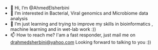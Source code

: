 - 👋 Hi, I’m @AhmedElsherbini
- 👀 I’m interested in Bacterial, Viral genomics and Microbiome data analysis
- 🌱 I’m just learning and trying to improve my skills in bioinformatics , machine learning and in wet-lab work :))
- 📫 How to reach me? I'am a fast responder, just mail me on drahmedsherbini@yahoo.com Looking forward to talking to you :))

<!---
AhmedElsherbini/AhmedElsherbini is a ✨ special ✨ repository because its `README.md` (this file) appears on your GitHub profile.
You can click the Preview link to take a look at your changes.
--->
